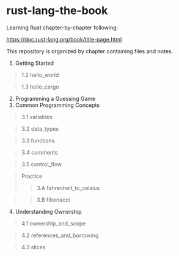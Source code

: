 # rust-lang-the-book

Learning Rust chapter-by-chapter following:

https://doc.rust-lang.org/book/title-page.html

This repository is organized by chapter containing files and notes.

1. Getting Started
> 1.2 hello_world

> 1.3 hello_cargo
2. Programming a Guessing Game
3. Common Programming Concepts
> 3.1 variables

> 3.2 data_types

> 3.3 functions

> 3.4 comments

> 3.5 control_flow

> Practice
>> 3.A fahrenheit_to_celsius

>> 3.B fibonacci

4. Understanding Ownership

> 4.1 ownership_and_scope

> 4.2 references_and_borrowing

> 4.3 slices